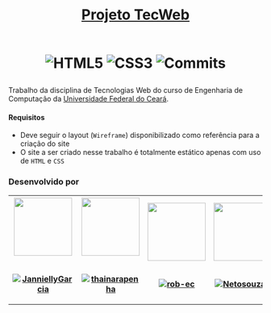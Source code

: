 <h1 align="center">
    <a href="https://github.com/JanniellyGarcia/projeto-tecweb">Projeto TecWeb</a><br><br>
    <p>
        <img src="https://img.shields.io/badge/HTML5-E34F26?style=for-the-badge&logo=html5&logoColor=white" alt="HTML5">
        <img src="https://img.shields.io/badge/CSS3-1572B6?style=for-the-badge&logo=css3&logoColor=white" alt="CSS3">
        <img src="https://img.shields.io/github/last-commit/JanniellyGarcia/projeto-tecweb?style=for-the-badge" alt="Commits">
    </p>
</h1>
<p>
    Trabalho da disciplina de Tecnologias Web 
    do curso de Engenharia de Computação da <a href="https://www.ufc.br/">Universidade Federal do Ceará</a>.
</p>

<h4>Requisitos</h4>
<ul>
    <li>Deve seguir o layout (<code>Wireframe</code>) disponibilizado como referência para a criação do site</li>
    <li>O site a ser criado nesse trabalho é totalmente estático apenas com uso de <code>HTML</code> e <code>CSS</code></li>
</ul>

<h3>Desenvolvido por</h3>
<table>
  <tr>
    <th>
      <a href="https://github.com/JanniellyGarcia">
        <img src="https://avatars.githubusercontent.com/JanniellyGarcia" width="115"><br><br>
        <p align="center">
            <a href="https://github.com/JanniellyGarcia" target="_blank">
                <img 
                    src="https://img.shields.io/badge/JanniellyGarcia-100000?style=flat-square&logo=github&logoColor=white" 
                    alt="JanniellyGarcia"
                />
            </a>
        </p>
      </a>
    </th>
    <th>
      <a href="https://github.com/thainarapenha">
        <img src="https://avatars.githubusercontent.com/thainarapenha" width="115"><br><br>
        <p align="center">
            <a href="https://github.com/thainarapenha" target="_blank">
                <img 
                    src="https://img.shields.io/badge/thainarapenha-100000?style=flat-square&logo=github&logoColor=white" 
                    alt="thainarapenha"
                />
            </a>
        </p>
      </a>
    </th>
    <th>
      <a href="https://github.com/rob-ec">
        <img src="https://avatars.githubusercontent.com/rob-ec" width="115"><br><br>
        <p align="center">
            <a href="https://github.com/rob-ec" target="_blank">
                <img 
                    src="https://img.shields.io/badge/rob--ec-100000?style=flat-square&logo=github&logoColor=white" 
                    alt="rob-ec"
                />
            </a>
        </p>
      </a>
    </th>
    <th>
      <a href="https://github.com/Netosouza1">
        <img src="https://avatars.githubusercontent.com/Netosouza1" width="115"><br><br>
        <p align="center">
            <a href="https://github.com/Netosouza1" target="_blank">
                <img 
                    src="https://img.shields.io/badge/Netosouza1-100000?style=flat-square&logo=github&logoColor=white" 
                    alt="Netosouza1"
                />
            </a>
        </p>
      </a>
    </th>
  </tr>
</table>